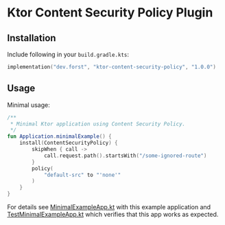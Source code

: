 # Ktor Content Security Policy Plugin

## Installation

Include following in your `build.gradle.kts`:

```kotlin
implementation("dev.forst", "ktor-content-security-policy", "1.0.0")
```

## Usage

Minimal usage:

```kotlin
/**
 * Minimal Ktor application using Content Security Policy.
 */
fun Application.minimalExample() {
    install(ContentSecurityPolicy) {
        skipWhen { call ->
            call.request.path().startsWith("/some-ignored-route")
        }
        policy(
            "default-src" to "'none'"
        )
    }
}
```

For details see [MinimalExampleApp.kt](src/test/kotlin/dev/forst/ktor/csp/MinimalExampleApp.kt) with this example
application and [TestMinimalExampleApp.kt](src/test/kotlin/dev/forst/ktor/csp/TestMinimalExampleApp.kt) which verifies
that this app works as expected.